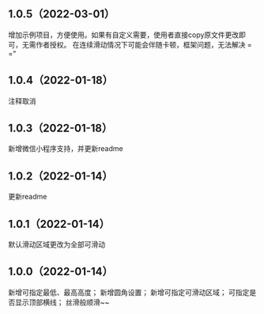 ## 1.0.5（2022-03-01）
增加示例项目，方便使用。如果有自定义需要，使用者直接copy原文件更改即可，无需作者授权。
在连续滑动情况下可能会伴随卡顿，框架问题，无法解决 = ="
## 1.0.4（2022-01-18）
注释取消
## 1.0.3（2022-01-18）
新增微信小程序支持，并更新readme
## 1.0.2（2022-01-14）
更新readme
## 1.0.1（2022-01-14）
默认滑动区域更改为全部可滑动
## 1.0.0（2022-01-14）
新增可指定最低、最高高度；
新增圆角设置；
新增可指定可滑动区域；
可指定是否显示顶部横线；
丝滑般顺滑~~
